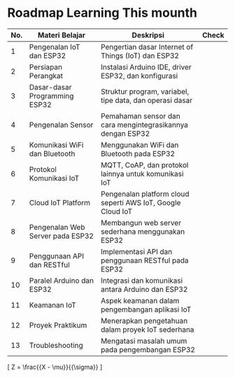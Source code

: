 
# Roadmap Learning This mounth

| No. | Materi Belajar                 | Deskripsi                                          | Check |
| --- | ------------------------------ | -------------------------------------------------- | ------ |
| 1   | Pengenalan IoT dan ESP32       | Pengertian dasar Internet of Things (IoT) dan ESP32 |        |
| 2   | Persiapan Perangkat            | Instalasi Arduino IDE, driver ESP32, dan konfigurasi |        |
| 3   | Dasar-dasar Programming ESP32  | Struktur program, variabel, tipe data, dan operasi dasar |        |
| 4   | Pengenalan Sensor              | Pemahaman sensor dan cara mengintegrasikannya dengan ESP32 |        |
| 5   | Komunikasi WiFi dan Bluetooth  | Menggunakan WiFi dan Bluetooth pada ESP32          |        |
| 6   | Protokol Komunikasi IoT        | MQTT, CoAP, dan protokol lainnya untuk komunikasi IoT |        |
| 7   | Cloud IoT Platform             | Pengenalan platform cloud seperti AWS IoT, Google Cloud IoT |        |
| 8   | Pengenalan Web Server pada ESP32 | Membangun web server sederhana menggunakan ESP32  |        |
| 9   | Penggunaan API dan RESTful     | Implementasi API dan penggunaan RESTful pada ESP32 |        |
| 10  | Paralel Arduino dan ESP32      | Integrasi dan komunikasi antara Arduino dan ESP32  |        |
| 11  | Keamanan IoT                   | Aspek keamanan dalam pengembangan aplikasi IoT     |        |
| 12  | Proyek Praktikum               | Menerapkan pengetahuan dalam proyek IoT sederhana   |        |
| 13  | Troubleshooting                | Mengatasi masalah umum pada pengembangan ESP32     |        |

\[ Z = \frac{{X - \mu}}{{\sigma}} \]
